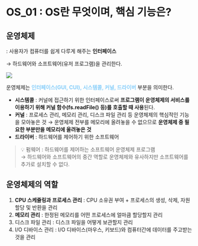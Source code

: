 # OS_01 : OS란 무엇이며, 핵심 기능은?



## 운영체제

: 사용자가 컴퓨터를 쉽게 다루게 해주는 **인터페이스**

→ 하드웨어와 소프트웨어(유저 프로그램)을 관리한다.

<img src="https://velog.velcdn.com/images%2Fdddooo9%2Fpost%2Fae507c30-a412-4af4-844e-7242fffcd2c6%2Fimage.png">

<br>

운영체제는 <span style="color:LightSkyBlue">**인터페이스(GUI, CUI), 시스템콜, 커널, 드라이버** </span> 부분을 의미한다.

- **시스템콜** : 커널에 접근하기 위한 인터페이스로써 **프로그램이 운영체제의 서비스를 이용하기 위해 커널 함수(fs.readFile() 등)를 호출할 때 사용**된다.
- **커널** : 프로세스 관리, 메모리 관리, 디스크 파일 관리 등 운영체제의 핵심적인 기능을 모아놓은 것
→ 운영체제 전부를 메모리에 올려놓을 수 없으므로 **운영체제 중 필요한 부분만을 메모리에 올려놓은 것**
- **드라이버** : 하드웨어를 제어하기 위한 소프트웨어



> 💡 펌웨어 : 하드웨어를 제어하는 소프트웨어 운영체제 프로그램 <br>
→ 하드웨어와 소프트웨어의 중간 역할로 운영체제와 유사하지만 소프트웨어를 추가로 설치할 수 없다.


## 운영체제의 역할

1. **CPU 스케쥴링과 프로세스 관리** : CPU 소유권 부여 + 프로세스의 생성, 삭제, 자원 할당 및 반환을 관리
2. **메모리 관리** : 한정된 메모리를 어떤 프로세스에 얼마큼 할당할지 관리
3. 디스크 파일 관리 : 디스크 파일을 어떻게 보관할지 관리
4. I/O 디바이스 관리 : I/O 디바이스(마우스, 키보드)와 컴퓨터간에 데이터를 주고받는 것을 관리